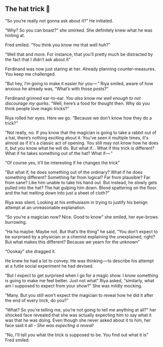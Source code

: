 ## The hat trick 🎩

“So you’re really not gonna ask about it?” He initiated. 

“Why? So you can boast?” she smirked. She definitely knew what he was hinting at. 

Fred smiled. “You think you know me that well huh?”

“Well that and more. For instance, that you’ll pretty much be distracted by the fact that I didn’t ask about it”

Ferdinand was now just staring at her. Already planning counter-measures. You keep me challenged. 

“But hey, I’m going to make it easier for you — ” Riya smiled, aware of how anxious he already was, 
“What’s with those posts?”

Ferdinand grinned ear-to-ear. *You also know me well enough to not discourage my quirks*. “Well, here’s a food for thought then. Why do you think people love magic tricks?”

Riya rolled her eyes. Here we go. “Because we don’t know how they do a trick?” 

“Not really, no. If you know that the magician is going to take a rabbit out of a hat, there’s nothing exciting about it. You've seen it multiple times, it's almost as if it's a classic act of opening. You still may not know how he does it, but you know what he will do. But what if… What if this trick is different? What if he takes something out of the hat? What if — ”

“Of course yes, it’ll be interesting if he changes the trick”

“But what if, he does something out of the ordinary? What if he does something different? Something far from logical? Far from plausible? Far from sane? Like him unable to take his hand out. But instead, he slowly gets pulled into the hat? The hat gulping him down. Blood spattering on the floor. and the hat melting down into just a sheet of cloth?”

Riya was silent. Looking at his enthusiasm in trying to justify his benign attempt at an unreasonable explanation. 

“So you’re a magician now? Nice. Good to know” she smiled, her eye-brows burrowing. 

“Ha ha maybe. Maybe not. But that’s the thing” he said, “You don’t expect to be surprised by a physician or a chemist explaining the unexplained, right? But what makes this different? Because we yearn for the unknown”

“Oookay” she dragged it. 

He knew he had a lot to convey. He was thinking — to describe his attempt at a futile social experiment he had devised. 

“But I expect to get surprised when I go for a magic show. I know something is going to make me feel better. Just not what” Riya asked, “similarly, what am I supposed to expect from your *show*?” She was mildly mocking. 

“Many. But you still won’t expect the magician to reveal how he did it after the end of every trick, do you?”

“What? So you’re telling me, you’re not going to tell me anything at all?” her shocked face revealed that she was actually expecting him to say what it was that he was doing. Even though she never asked about it to him, her face said it all - *She was expecting a reveal!*

“No, I’ll tell you what the trick is supposed to be. You find out what it is” Fred smiled. 